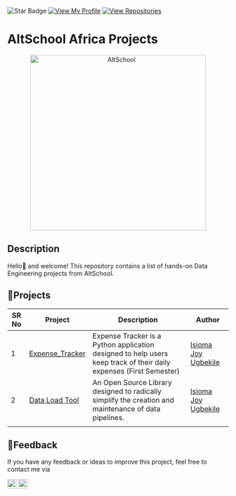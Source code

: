 ![Star Badge](https://img.shields.io/static/v1?label=%F0%9F%8C%9F&message=If%20Useful&style=style=flat&color=BC4E99)
[![View My Profile](https://img.shields.io/badge/View-My_Profile-green?logo=GitHub)](https://github.com/Isioma57)
[![View Repositories](https://img.shields.io/badge/View-My_Repositories-blue?logo=GitHub)](https://github.com/Isioma57?tab=repositories)

# AltSchool Africa Projects

<p align="center">
  <img alt="AltSchool" width="400" src="https://i.imgur.com/WD1ZqJ2.jpg">
</p>

## Description

Hello👋 and welcome! This repository contains a list of hands-on Data Engineering projects from AltSchool.


## 📓Projects

| SR No | Project                                                                                                               | Description                                                                                                                                                                                                                                                                                              | Author                                                     |
| ----- | --------------------------------------------------------------------------------------------------------------------- | -------------------------------------------------------------------------------------------------------------------------------------------------------------------------------------------------------------------------------------------------------------------------------------------------------- | ---------------------------------------------------------- |
| 1     | [Expense_Tracker](https://github.com/Isioma57/altschool-africa-projects/tree/main/Expense_Tracker)            | Expense Tracker is a Python application designed to help users keep track of their daily expenses (First Semester)                                                                                                                                                                                                                                                     | [Isioma Joy Ugbekile](https://github.com/Isioma57)                  |
| 2     | [Data Load Tool](https://github.com)                                      | An Open Source Library designed to radically simplify the creation and maintenance of data pipelines.                                                                                                                                                                                  | [Isioma Joy Ugbekile](https://github.com/Isioma57)                                    |
        |


## 💪Feedback

If you have any feedback or ideas to improve this project, feel free to contact me via

<a href="https://www.linkedin.com/in/isiomajoyugbekile/">
  <img align="left" alt="Isioma's Linkdein" width="22px" src="https://cdn.jsdelivr.net/npm/simple-icons@v3/icons/linkedin.svg" />

</a>
<a href="https://github.com/Isioma57">
  <img align="left" alt="Isioma's Github" width="22px" src="https://cdn.jsdelivr.net/npm/simple-icons@v3/icons/github.svg" />
</a>